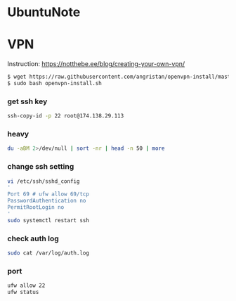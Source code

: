 # UbuntuNote

# VPN 
Instruction: https://notthebe.ee/blog/creating-your-own-vpn/
```bash
$ wget https://raw.githubusercontent.com/angristan/openvpn-install/master/openvpn-install.sh
$ sudo bash openvpn-install.sh
```


### get ssh key
```bash
ssh-copy-id -p 22 root@174.138.29.113 
```

### heavy
```bash
du -aBM 2>/dev/null | sort -nr | head -n 50 | more
```

### change ssh setting
```bash
vi /etc/ssh/sshd_config
'
Port 69 # ufw allow 69/tcp
PasswordAuthentication no
PermitRootLogin no
'
sudo systemctl restart ssh
```

### check auth log
```bash
sudo cat /var/log/auth.log
```

### port
```bash
ufw allow 22
ufw status
```
